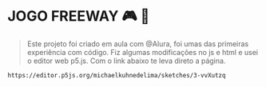  # JOGO FREEWAY 🎮	🎲


>Este projeto foi criado em aula com @Alura, foi umas das primeiras experiência com código.
>Fiz algumas modificações no js e html e usei o editor web p5.js. Com o link abaixo te leva direto a página.

```
https://editor.p5js.org/michaelkuhnedelima/sketches/3-vvXutzq 

```


